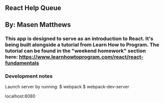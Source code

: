 ## React Help Queue

## By: Masen Matthews

### This app is designed to serve as an introduction to React. It's being built alongside a tutorial from Learn How to Program. The tutorial can be found in the "weekend homework" section here: https://www.learnhowtoprogram.com/react/react-fundamentals

### Development notes
Launch server by running:
  $ webpack
  $ webpack-dev-server

localhost:8080

